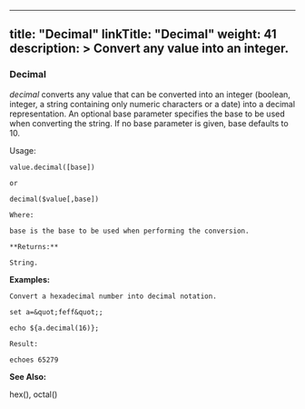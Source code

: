
---
title: "Decimal"
linkTitle: "Decimal"
weight: 41
description: >
  Convert any value into an integer. 
---

### Decimal

_decimal_ converts any value that can be converted into an integer (boolean, integer, a string containing only numeric characters or a date) into a decimal representation. An optional base parameter specifies the base to be used when converting the string. If no base parameter is given, base defaults to 10.

Usage:
~~~
value.decimal([base])

or

decimal($value[,base])

Where:

base is the base to be used when performing the conversion.

**Returns:**

String.
~~~
**Examples:**
~~~
Convert a hexadecimal number into decimal notation.

set a=&quot;feff&quot;;

echo ${a.decimal(16)};

Result:

echoes 65279
~~~
**See Also:**

hex(), octal()
